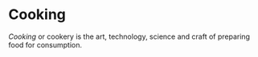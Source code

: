 # Cooking

<dfn>Cooking</dfn> or cookery is the art, technology, science and craft of preparing food for consumption.
